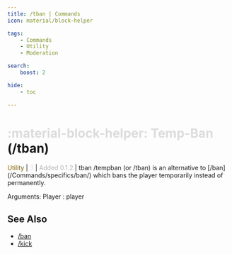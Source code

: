 ```yaml
---
title: /tban | Commands
icon: material/block-helper

tags:
    - Commands
    - Utility
    - Moderation

search:
    boost: 2

hide:
    - toc

---
```

# <p style="color: rgb(220,220,220); display: inline;">:material-block-helper: Temp-Ban</p> (/tban)
<div style="display:inline;">
<p style="color: #7F5F02; display: inline;">Utility</p> | <p style="color: rgb(220,220,220); display: inline;">3</p> | <p style="color: rgb(180,180,180); display: inline;"> Added 0.1.2</p> | tban
</div>
/tempban (or /tban) is an alternative to [/ban](/Commands/specifics/ban/) which bans the player temporarily instead of permanently.

Arguments: Player : player

## See Also
* [/ban](/Commands/specifics/ban/)
* [/kick](/Commands/specifics/kick/)